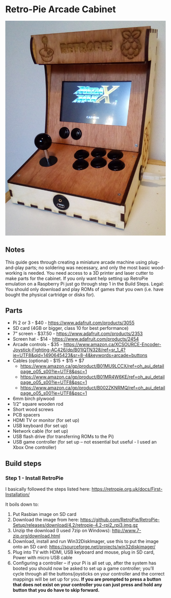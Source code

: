 # Retro-Pie Arcade Cabinet

![Mini RetroPie arcade cabinet](https://raw.githubusercontent.com/alexjohnmartin/RetroPieArcadeCabinet/master/pics/IMG_20170318_184910.jpg "Complete cabinet")


## Notes
This guide goes through creating a miniature arcade machine using plug-and-play parts; no soldering was necessary, and only the most basic wood-working is needed. You need access to a 3D printer and laser cutter to make parts for the cabinet. 
If you only want help setting up RetroPie emulation on a Raspberry Pi just go through step 1 in the Build Steps.
Legal: You should only download and play ROMs of games that you own (i.e. have bought the physical cartridge or disks for).


## Parts
- Pi 2 or 3 - $40 - https://www.adafruit.com/products/3055
- SD card (4GB or bigger, class 10 for best performance)
- 7” screen - $37.50 - https://www.adafruit.com/products/2353 
- Screen hat - $14 - https://www.adafruit.com/products/2454 
- Arcade controls - $35 - https://www.amazon.ca/XCSOURCE-Encoder-Joystick-Fighting-AC426/dp/B01IQTN328/ref=sr_1_4?ie=UTF8&qid=1490645423&sr=8-4&keywords=arcade+buttons 
- Cables (optional) - $15 + $15 + $7
  - https://www.amazon.ca/gp/product/B01MU9LCCX/ref=oh_aui_detailpage_o05_s00?ie=UTF8&psc=1
  - https://www.amazon.ca/gp/product/B01MR4W6KE/ref=oh_aui_detailpage_o05_s00?ie=UTF8&psc=1
  - https://www.amazon.ca/gp/product/B002ZKNRMQ/ref=oh_aui_detailpage_o05_s00?ie=UTF8&psc=1 
- 6mm birch plywood
- 1/2" square wooden rod
- Short wood screws
- PCB spacers
- HDMI TV or monitor (for set up) 
- USB keyboard (for set up)
- Network cable (for set up)
- USB flash drive (for transferring ROMs to the Pi)
- USB game controller (for set up – not essential but useful - I used an Xbox One controller)


## Build steps

### Step 1 - Install RetroPie

I basically followed the steps listed here: https://retropie.org.uk/docs/First-Installation/

It boils down to: 
1. Put Rasbian image on SD card
  1. Download the image from here: https://github.com/RetroPie/RetroPie-Setup/releases/download/4.2/retropie-4.2-rpi2_rpi3.img.gz
  2. Unzip the download (I used 7zip on Windows): http://www.7-zip.org/download.html
  3. Download, install and run Win32DiskImager, use this to put the image onto an SD card: https://sourceforge.net/projects/win32diskimager/
2. Plug into TV with HDMI, USB keyboard and mouse, plug in SD card, Power with micro USB cable
3. Configuring a controller – if your Pi is all set up, after the system has booted you should now be asked to set up a game controller; you’ll cycle through all the buttons/joysticks on your controller and the correct mappings will be set up for you. __If you are prompted to press a button that does not exist on your controller you can just press and hold any button that you do have to skip forward.__
